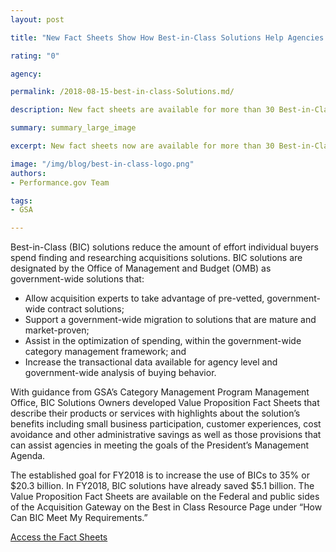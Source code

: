 ```yaml
---
layout: post

title: "New Fact Sheets Show How Best-in-Class Solutions Help Agencies Buy Smarter and Meet President’s Management Agenda Goals"

rating: "0"

agency:

permalink: /2018-08-15-best-in-class-Solutions.md/

description: New fact sheets are available for more than 30 Best-in-Class solutions, highlighting their unique value for agencies.

summary: summary_large_image

excerpt: New fact sheets now are available for more than 30 Best-in-Class solutions, highlighting their unique value for agencies.

image: "/img/blog/best-in-class-logo.png"
authors:
- Performance.gov Team

tags:
- GSA

---
```



Best-in-Class (BIC) solutions reduce the amount of effort individual buyers spend finding and researching acquisitions solutions. BIC solutions are designated by the Office of Management and Budget (OMB) as government-wide solutions that:
- Allow acquisition experts to take advantage of pre-vetted, government-wide contract solutions;
- Support a government-wide migration to solutions that are mature and market-proven;
- Assist in the optimization of spending, within the government-wide category management framework; and
- Increase the transactional data available for agency level and government-wide analysis of buying behavior.

With guidance from GSA’s Category Management Program Management Office, BIC Solutions Owners developed Value Proposition Fact Sheets that describe their products or services with highlights about the solution’s benefits including small business participation, customer experiences, cost avoidance and other administrative savings as well as those provisions that can assist agencies in meeting the goals of the President’s Management Agenda.

The established goal for FY2018 is to increase the use of BICs to 35% or $20.3 billion. In FY2018, BIC solutions have already saved $5.1 billion. The Value Proposition Fact Sheets are available on the Federal and public sides of the Acquisition Gateway on the Best in Class Resource Page under “How Can BIC Meet My Requirements.”


<a class="usa-button" target="blank" href="https://hallways.cap.gsa.gov/app/#/gateway/best-class-bic/21685/how-can-bic-meet-my-requirements">Access the Fact Sheets</a>
